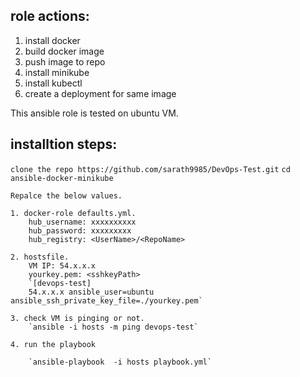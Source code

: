 ## role actions:

1. install docker
2. build docker image
3. push image to repo
3. install minikube
4. install kubectl
5. create a deployment for same image

This ansible role is tested on ubuntu VM.


## installtion steps:

   `clone the repo https://github.com/sarath9985/DevOps-Test.git`
    `cd ansible-docker-minikube`

    Repalce the below values.

    1. docker-role defaults.yml.
        hub_username: xxxxxxxxxx
        hub_password: xxxxxxxxx
        hub_registry: <UserName>/<RepoName>

    2. hostsfile.
        VM IP: 54.x.x.x
        yourkey.pem: <sshkeyPath>
        `[devops-test]
        54.x.x.x ansible_user=ubuntu ansible_ssh_private_key_file=./yourkey.pem`

    3. check VM is pinging or not.
        `ansible -i hosts -m ping devops-test`     
        
    4. run the playbook

        `ansible-playbook  -i hosts playbook.yml`
